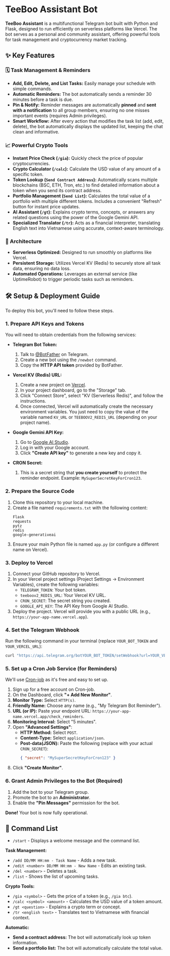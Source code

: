 # TeeBoo Assistant Bot

**TeeBoo Assistant** is a multifunctional Telegram bot built with Python and Flask, designed to run efficiently on serverless platforms like Vercel. The bot serves as a personal and community assistant, offering powerful tools for task management and cryptocurrency market tracking.

## ✨ Key Features

### 🗓️ Task Management & Reminders
- **Add, Edit, Delete, and List Tasks:** Easily manage your schedule with simple commands.
- **Automatic Reminders:** The bot automatically sends a reminder 30 minutes before a task is due.
- **Pin & Notify:** Reminder messages are automatically **pinned** and **sent with a notification** to all group members, ensuring no one misses important events (requires Admin privileges).
- **Smart Workflow:** After every action that modifies the task list (add, edit, delete), the bot automatically displays the updated list, keeping the chat clean and informative.

### 📈 Powerful Crypto Tools
- **Instant Price Check (`/gia`):** Quickly check the price of popular cryptocurrencies.
- **Crypto Calculator (`/calc`):** Calculate the USD value of any amount of a specific token.
- **Token Lookup (`Send Contract Address`):** Automatically scans multiple blockchains (BSC, ETH, Tron, etc.) to find detailed information about a token when you send its contract address.
- **Portfolio Management (`Send List`):** Calculates the total value of a portfolio with multiple different tokens. Includes a convenient "Refresh" button for instant price updates.
- **AI Assistant (`/gt`):** Explains crypto terms, concepts, or answers any related questions using the power of the Google Gemini API.
- **Specialized Translator (`/tr`):** Acts as a financial interpreter, translating English text into Vietnamese using accurate, context-aware terminology.

### 🚀 Architecture
- **Serverless Optimized:** Designed to run smoothly on platforms like Vercel.
- **Persistent Storage:** Utilizes Vercel KV (Redis) to securely store all task data, ensuring no data loss.
- **Automated Operations:** Leverages an external service (like UptimeRobot) to trigger periodic tasks such as reminders.

## 🛠️ Setup & Deployment Guide

To deploy this bot, you'll need to follow these steps.

### 1. Prepare API Keys and Tokens
You will need to obtain credentials from the following services:

- **Telegram Bot Token:**
  1. Talk to [@BotFather](https://t.me/BotFather) on Telegram.
  2. Create a new bot using the `/newbot` command.
  3. Copy the **HTTP API token** provided by BotFather.

- **Vercel KV (Redis) URL:**
  1. Create a new project on [Vercel](https://vercel.com/).
  2. In your project dashboard, go to the "Storage" tab.
  3. Click "Connect Store", select "KV (Serverless Redis)", and follow the instructions.
  4. Once connected, Vercel will automatically create the necessary environment variables. You just need to copy the value of the variable named `KV_URL` or `TEEBOOV2_REDIS_URL` (depending on your project name).

- **Google Gemini API Key:**
  1. Go to [Google AI Studio](https://aistudio.google.com/app/apikey).
  2. Log in with your Google account.
  3. Click **"Create API key"** to generate a new key and copy it.

- **CRON Secret:**
  1. This is a secret string that **you create yourself** to protect the reminder endpoint. Example: `MySuperSecretKeyForCron123`.

### 2. Prepare the Source Code
1. Clone this repository to your local machine.
2. Create a file named `requirements.txt` with the following content:
   ```
   Flask
   requests
   pytz
   redis
   google-generativeai
   ```
3. Ensure your main Python file is named `app.py` (or configure a different name on Vercel).

### 3. Deploy to Vercel
1. Connect your GitHub repository to Vercel.
2. In your Vercel project settings (Project Settings -> Environment Variables), create the following variables:
   - `TELEGRAM_TOKEN`: Your bot token.
   - `teeboov2_REDIS_URL`: Your Vercel KV URL.
   - `CRON_SECRET`: The secret string you created.
   - `GOOGLE_API_KEY`: The API Key from Google AI Studio.
3. Deploy the project. Vercel will provide you with a public URL (e.g., `https://your-app-name.vercel.app`).

### 4. Set the Telegram Webhook
Run the following command in your terminal (replace `YOUR_BOT_TOKEN` and `YOUR_VERCEL_URL`):
```bash
curl "https://api.telegram.org/botYOUR_BOT_TOKEN/setWebhook?url=YOUR_VERCEL_URL"
```

### 5. Set up a Cron Job Service (for Reminders)
We'll use [Cron-job](https://cron-job.org/en/) as it's free and easy to set up.
1. Sign up for a free account on Cron-job.
2. On the Dashboard, click **"+ Add New Monitor"**.
3. **Monitor Type:** Select `HTTP(s)`.
4. **Friendly Name:** Choose any name (e.g., "My Telegram Bot Reminder").
5. **URL (or IP):** Paste your endpoint URL: `https://your-app-name.vercel.app/check_reminders`.
6. **Monitoring Interval:** Select "5 minutes".
7. Open **"Advanced Settings"**:
   - **HTTP Method:** Select `POST`.
   - **Content-Type:** Select `application/json`.
   - **Post-data(JSON):** Paste the following (replace with your actual `CRON_SECRET`):
     ```json
     { "secret": "MySuperSecretKeyForCron123" }
     ```
8. Click **"Create Monitor"**.

### 6. Grant Admin Privileges to the Bot (Required)
1. Add the bot to your Telegram group.
2. Promote the bot to an **Administrator**.
3. Enable the **"Pin Messages"** permission for the bot.

**Done!** Your bot is now fully operational.

## 📜 Command List

*   `/start` - Displays a welcome message and the command list.

**Task Management:**
*   `/add DD/MM HH:mm - Task Name` - Adds a new task.
*   `/edit <number> DD/MM HH:mm - New Name` - Edits an existing task.
*   `/del <number>` - Deletes a task.
*   `/list` - Shows the list of upcoming tasks.

**Crypto Tools:**
*   `/gia <symbol>` - Gets the price of a token (e.g., `/gia btc`).
*   `/calc <symbol> <amount>` - Calculates the USD value of a token amount.
*   `/gt <question>` - Explains a crypto term or concept.
*   `/tr <english text>` - Translates text to Vietnamese with financial context.

**Automatic:**
*   **Send a contract address:** The bot will automatically look up token information.
*   **Send a portfolio list:** The bot will automatically calculate the total value.